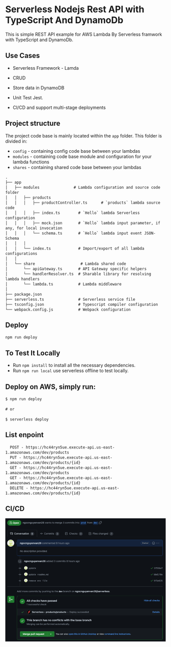 # Serverless Nodejs Rest API with TypeScript And DynamoDb

This is simple REST API example for AWS Lambda By Serverless framwork with TypeScript and DynamoDb.

## Use Cases

* Serverless Framework - Lamda

* CRUD

* Store data in DynamoDB

* Unit Test Jest. 

* CI/CD and support multi-stage deployments

## Project structure

The project code base is mainly located within the `app` folder. This folder is divided in:

- `config` - containing config code base between your lambdas
- `modules` - containing code base module and configuration for your lambda functions
- `shares` - containing shared code base between your lambdas
```
.
├── app
│   ├── modules               # Lambda configuration and source code folder
│   │   ├── products
│   │   │   ├── productController.ts      # `products` lambda source code
│   │   │   ├── index.ts        # `Hello` lambda Serverless configuration
│   │   │   ├── mock.json       # `Hello` lambda input parameter, if any, for local invocation
│   │   │   └── schema.ts       # `Hello` lambda input event JSON-Schema
│   │   │
│   │   └── index.ts            # Import/export of all lambda configurations
│   │
│   └── share                    # Lambda shared code
│       └── apiGateway.ts       # API Gateway specific helpers
│       └── handlerResolver.ts  # Sharable library for resolving lambda handlers
│       └── lambda.ts           # Lambda middleware
│
├── package.json
├── serverless.ts               # Serverless service file
├── tsconfig.json               # Typescript compiler configuration
└── webpack.config.js           # Webpack configuration
```
## Deploy

```
npm run deploy

```
## To Test It Locally

* Run ```npm install``` to install all the necessary dependencies.
* Run ```npm run local``` use serverless offline to test locally. 

## Deploy on AWS, simply run:

```
$ npm run deploy

# or

$ serverless deploy
```

## List enpoint

```
  POST - https://hc44ryn5ue.execute-api.us-east-1.amazonaws.com/dev/products
  PUT - https://hc44ryn5ue.execute-api.us-east-1.amazonaws.com/dev/products/{id}
  GET - https://hc44ryn5ue.execute-api.us-east-1.amazonaws.com/dev/products
  GET - https://hc44ryn5ue.execute-api.us-east-1.amazonaws.com/dev/products/{id}
  DELETE - https://hc44ryn5ue.execute-api.us-east-1.amazonaws.com/dev/products/{id}
```
## CI/CD


![alt text](https://github.com/ngocnguyenvan26/serverless/blob/master/images/ci_pr.jpg?raw=true)
